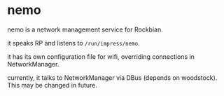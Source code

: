 # nemo

nemo is a network management service for Rockbian.

it speaks RP and listens to `/run/impress/nemo`.

it has its own configuration file for wifi, overriding connections in NetworkManager. 

currently, it talks to NetworkManager via DBus (depends on woodstock). This may be changed in future.
